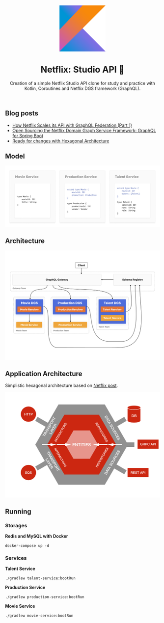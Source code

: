 <center>
  <p align="center">
    <img src="./docs/kotlin-icon.png"  width="150" />
  </p>  
  <h1 align="center">Netflix: Studio API 🚀</h1>
  <p align="center">
    Creation of a simple Netflix Studio API clone for study and practice with Kotlin, Coroutines and Netflix DGS framework (GraphQL).
  </p>
</center>
<br />

## Blog posts

- [How Netflix Scales its API with GraphQL Federation (Part 1)](https://netflixtechblog.com/how-netflix-scales-its-api-with-graphql-federation-part-1-ae3557c187e2)
- [Open Sourcing the Netflix Domain Graph Service Framework: GraphQL for Spring Boot](https://netflixtechblog.com/open-sourcing-the-netflix-domain-graph-service-framework-graphql-for-spring-boot-92b9dcecda18)
- [Ready for changes with Hexagonal Architecture](https://netflixtechblog.com/ready-for-changes-with-hexagonal-architecture-b315ec967749)

## Model

<img src="./docs/studio-model.png" />

## Architecture

<img src="./docs/studio-architecture.png" />

## Application Architecture

Simplistic hexagonal architecture based on [Netflix post](https://netflixtechblog.com/ready-for-changes-with-hexagonal-architecture-b315ec967749).

<img src="./docs/studio-structure.png" />

## Running

### Storages

**Redis and MySQL with Docker**

```shell
docker-compose up -d
```

### Services

**Talent Service**

```shell
./gradlew talent-service:bootRun
```

**Production Service**

```shell
./gradlew production-service:bootRun
```

**Movie Service**

```shell
./gradlew movie-service:bootRun
```